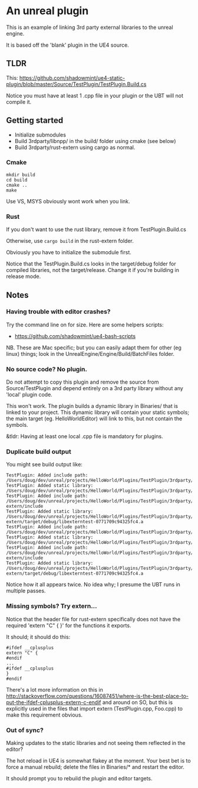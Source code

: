 # An unreal plugin

This is an example of linking 3rd party external libraries to the unreal engine.

It is based off the 'blank' plugin in the UE4 source.

## TLDR

This: https://github.com/shadowmint/ue4-static-plugin/blob/master/Source/TestPlugin/TestPlugin.Build.cs

Notice you must have at least 1 .cpp file in your plugin or the UBT will not compile it.

## Getting started

- Initialize submodules
- Build 3rdparty/libnpp/ in the build/ folder using cmake (see below)
- Build 3rdparty/rust-extern using cargo as normal.

### Cmake

    mkdir build
    cd build
    cmake ..
    make

Use VS, MSYS obviously wont work when you link.

### Rust

If you don't want to use the rust library, remove it from TestPlugin.Build.cs

Otherwise, use `cargo build` in the rust-extern folder.

Obviously you have to initialize the submodule first.

Notice that the TestPlugin.Build.cs looks in the target/debug folder for
compiled libraries, not the target/release. Change it if you're building in
release mode.

## Notes

### Having trouble with editor crashes?

Try the command line on for size. Here are some helpers scripts:

- https://github.com/shadowmint/ue4-bash-scripts

NB. These are Mac specific; but you can easily adapt them for other
(eg linux) things; look in the UnrealEngine/Engine/Build/BatchFiles
folder.

### No source code? No plugin.

Do not attempt to copy this plugin and remove the source from Source/TestPlugin
and depend entirely on a 3rd party library without any 'local' plugin code.

This won't work. The plugin builds a dynamic library in Binaries/ that is
linked to your project. This dynamic library will contain your static symbols;
the main target (eg. HelloWorldEditor) will link to this, but not contain the
symbols.

&tldr: Having at least one local .cpp file is mandatory for plugins.

### Duplicate build output

You might see build output like:

    TestPlugin: Added include path: /Users/doug/dev/unreal/projects/HelloWorld/Plugins/TestPlugin/3rdparty/libnpp/src
    TestPlugin: Added static library: /Users/doug/dev/unreal/projects/HelloWorld/Plugins/TestPlugin/3rdparty/libnpp/build/libnpp.a
    TestPlugin: Added include path: /Users/doug/dev/unreal/projects/HelloWorld/Plugins/TestPlugin/3rdparty/rust-extern/include
    TestPlugin: Added static library: /Users/doug/dev/unreal/projects/HelloWorld/Plugins/TestPlugin/3rdparty/rust-extern/target/debug/libexterntest-0771709c94325fc4.a
    TestPlugin: Added include path: /Users/doug/dev/unreal/projects/HelloWorld/Plugins/TestPlugin/3rdparty/libnpp/src
    TestPlugin: Added static library: /Users/doug/dev/unreal/projects/HelloWorld/Plugins/TestPlugin/3rdparty/libnpp/build/libnpp.a
    TestPlugin: Added include path: /Users/doug/dev/unreal/projects/HelloWorld/Plugins/TestPlugin/3rdparty/rust-extern/include
    TestPlugin: Added static library: /Users/doug/dev/unreal/projects/HelloWorld/Plugins/TestPlugin/3rdparty/rust-extern/target/debug/libexterntest-0771709c94325fc4.a

Notice how it all appears twice. No idea why; I presume the UBT runs in multiple passes.

### Missing symbols? Try extern...

Notice that the header file for rust-extern specifically does not have the required
'extern "C" { }' for the functions it exports.

It should; it should do this:

    #ifdef __cplusplus
    extern "C" {
    #endif
    ...
    #ifdef __cplusplus
    }
    #endif

There's a lot more information on this in http://stackoverflow.com/questions/16087451/where-is-the-best-place-to-put-the-ifdef-cplusplus-extern-c-endif
and around on SO, but this is explicitly used in the files that import extern (TestPlugin.cpp, Foo.cpp)
to make this requirement obvious.

### Out of sync?

Making updates to the static libraries and not seeing them reflected in the editor?

The hot reload in UE4 is somewhat flakey at the moment. Your best bet is to force a manual
rebuild; delete the files in Binaries/* and restart the editor.

It should prompt you to rebuild the plugin and editor targets.
